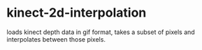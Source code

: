 # kinect-2d-interpolation
loads kinect depth data in gif format, takes a subset of pixels and interpolates between those pixels.
